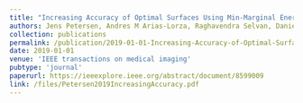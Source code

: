 ```yaml
---
title: "Increasing Accuracy of Optimal Surfaces Using Min-Marginal Energies"
authors: Jens Petersen, Andres M Arias-Lorza, Raghavendra Selvan, Daniel Bos, Aad van der Lugt, Jesper H Pedersen, Mads Nielsen, Marleen de Bruijne 
collection: publications
permalink: /publication/2019-01-01-Increasing-Accuracy-of-Optimal-Surfaces-Using-Min-Marginal-Energies
date: 2019-01-01
venue: 'IEEE transactions on medical imaging'
pubtype: 'journal'
paperurl: https://ieeexplore.ieee.org/abstract/document/8599009
link: /files/Petersen2019IncreasingAccuracy.pdf
---
```

